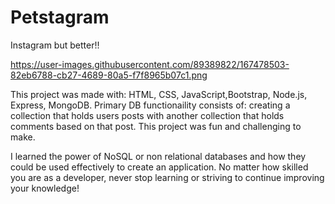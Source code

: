 # Petstagram

Instagram but better!!

https://user-images.githubusercontent.com/89389822/167478503-82eb6788-cb27-4689-80a5-f7f8965b07c1.png

This project was made with: HTML, CSS, JavaScript,Bootstrap, Node.js, Express, MongoDB. Primary DB functionaility consists of: creating a collection that holds users posts with another collection that holds comments based on that post. This project was fun and challenging to make.

I learned the power of NoSQL or non relational databases and how they could be used effectively to create an application. No matter how skilled you are as a developer, never stop learning or striving to continue improving your knowledge! 
